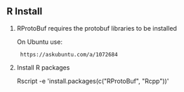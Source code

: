 ## R Install
1. RProtoBuf requires the protobuf libraries to be installed
    <!-- Documentation from https://github.com/eddelbuettel/rprotobuf -->
    On Ubuntu use:
    
    <!-- Running this installs protobuf 3.0.0, which is not supported -->
    <!-- sudo apt-get install protobuf-compiler libprotobuf-dev libprotoc-dev -->
        https://askubuntu.com/a/1072684

2. Install R packages


    Rscript -e 'install.packages(c("RProtoBuf", "Rcpp"))' 

